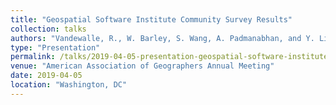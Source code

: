 ```yaml
---
title: "Geospatial Software Institute Community Survey Results"
collection: talks
authors: "Vandewalle, R., W. Barley, S. Wang, A. Padmanabhan, and Y. Liu."
type: "Presentation"
permalink: /talks/2019-04-05-presentation-geospatial-software-institute-community-survey-results
venue: "American Association of Geographers Annual Meeting"
date: 2019-04-05
location: "Washington, DC"
---
```


